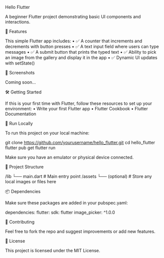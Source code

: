 
Hello Flutter

A beginner Flutter project demonstrating basic UI components and interactions.

🚀 Features

This simple Flutter app includes:
•	✅ A counter that increments and decrements with button presses
•	✅ A text input field where users can type messages
•	✅ A submit button that prints the typed text
•	✅ Ability to pick an image from the gallery and display it in the app
•	✅ Dynamic UI updates with setState()

📱 Screenshots

<!-- You can add screenshots here later -->


Coming soon…

🛠 Getting Started

If this is your first time with Flutter, follow these resources to set up your environment:
•	Write your first Flutter app
•	Flutter Cookbook
•	Flutter Documentation

🔧 Run Locally

To run this project on your local machine:

git clone https://github.com/yourusername/hello_flutter.git
cd hello_flutter
flutter pub get
flutter run

Make sure you have an emulator or physical device connected.

📂 Project Structure

/lib
└── main.dart       # Main entry point
/assets
└── (optional)      # Store any local images or files here

📦 Dependencies

Make sure these packages are added in your pubspec.yaml:

dependencies:
flutter:
sdk: flutter
image_picker: ^1.0.0

🤝 Contributing

Feel free to fork the repo and suggest improvements or add new features.

📄 License

This project is licensed under the MIT License.
